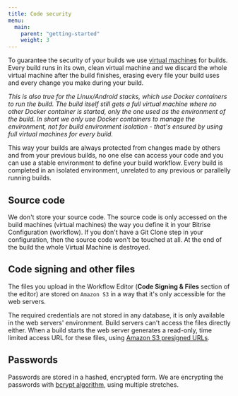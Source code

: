 ```yaml
---
title: Code security
menu:
  main:
    parent: "getting-started"
    weight: 3
---
```

To guarantee the security of your builds we use [virtual machines](/infrastructure/virtual-machines) for builds.
Every build runs in its own, clean virtual machine and we discard the whole virtual machine after the build finishes,
erasing every file your build uses and every change you make during your build.

_This is also true for the Linux/Android stacks, which use Docker containers to run the build.
The build itself still gets a full virtual machine where no other Docker container is started,
only the one used as the environment of the build. In short we only use Docker containers
to manage the environment, not for build environment isolation - that's ensured by using
full virtual machines for every build._

This way your builds are always protected from changes made by others and from your previous builds,
no one else can access your code and you can use a stable environment to define your build workflow. Every build is completed in an isolated environment, unrelated to any previous or parallelly running builds.

## Source code

We don't store your source code. The source code is only accessed on the build machines (virtual machines)
the way you define it in your Bitrise Configuration (workflow). If you don't have a Git Clone step in your configuration,
then the source code won't be touched at all. At the end of the build the whole Virtual Machine is destroyed.

## Code signing and other files

The files you upload in the Workflow Editor (**Code Signing & Files** section of the editor)
are stored on `Amazon S3` in a way that it's only accessible for the web servers.

The required credentials are not stored in any database, it is only available in the web servers' environment.
Build servers can't access the files directly either.
When a build starts the web server generates a read-only,
time limited access URL for these files, using [Amazon S3 presigned URLs](https://docs.aws.amazon.com/aws-sdk-php/v3/guide/service/s3-presigned-url.html).

## Passwords

Passwords are stored in a hashed, encrypted form.
We are encrypting the passwords with [bcrypt algorithm](https://en.wikipedia.org/wiki/Bcrypt), using multiple stretches.
